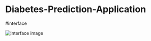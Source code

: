 # Diabetes-Prediction-Application

#interface

![interface image](https://github.com/Phani-8649/Diabetes-Prediction-Application/assets/120397247/0a97adf9-b85d-4dd7-af46-cc53bf0f2853)
